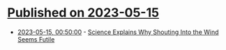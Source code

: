 # [Published on 2023-05-15](index.md)

* [2023-05-15, 00:50:00](https://soylentnews.org/article.pl?sid=23/05/14/1245246&from=rss) - [Science Explains Why Shouting Into the Wind Seems Futile](https://soylentnews.org/article.pl?sid=23/05/14/1245246&from=rss)
